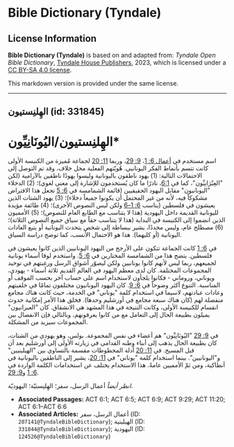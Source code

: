 # Bible Dictionary (Tyndale)

## License Information

**Bible Dictionary (Tyndale)** is based on and adapted from: _Tyndale Open Bible Dictionary_, [Tyndale House Publishers](https://tyndaleopenresources.com/), 2023, which is licensed under a [CC BY-SA 4.0 license](https://creativecommons.org/licenses/by-sa/4.0/legalcode.en).

This markdown version is provided under the same license.



--------------------------------

## الهِلنِستيون (id: 331845)

الهِلنِستيون/اليُونَانِيِّون\*
==============================

اسم مستخدم في [أعمال 6: 1](https://ref.ly/Acts6:1)، [9: 29](https://ref.ly/Acts9:29)، وربما [11: 20](https://ref.ly/Acts11:20) لجماعة مُميزة من الكنيسة الأولى كانت تتسم بأنماط الفكر اليونانيي. هُويّتهم الفعلية محل خلاف، وقد تم التوصل إلى الاحتمالات التالية: (1\) يهود ناطقون باليونانية وليسوا يهودًا ناطقين بالآرامية (لكن "العِبْرَانِيِّون"، كما في [6:1](https://ref.ly/Acts6:1)، نادرًا ما كان يُستخدمون للإشارة إلى معنى لغوي)؛ (2\) الدخلاء "اليونانيون" مقابل اليهود الحقيقيين (قائمة الشمامسة في [6: 5](https://ref.ly/Acts6:5) تجعل هذا الافتراض مشكوكاً فيه، لأنه من غير المحتمل أن يكونوا جميعاً دخلاء)؛ (3\) يهود الشتات الذين يعيشون في فلسطين (يناسب [6: 1–6](https://ref.ly/Acts6:1-Acts6:6) ولكن ليس النصوص الأخرى)؛ (4\) طائفة مؤيدة لليونانية القديمة داخل اليهودية (هذا لا يتناسب مع الطابع العام للنصوص)؛ (5\) الأمميون الذين انضموا إلى الكنيسة في البداية (هذا لا يتناسب حقاً مع سياق جميع النصوص الثلاثة)؛ (6\) مصطلح عام، وليس محددًا، يشير ببساطة إلى شخص يتحدث اليونانية أو يتبع العادات اليونانية (أو كليهما). هذا هو الاحتمال الأنسب، كما توضح دراسة السياق.

في [6: 1](https://ref.ly/Acts6:1) كانت الجماعة تتكون على الأرجح من اليهود اليونانيين الذين كانوا يعيشون في فلسطين. يتضح هذا من الشمامسة المختارين في [6: 5](https://ref.ly/Acts6:5). واستخدم لوقا أسماء يونانية لجميعهم، ربما ليس لأنهم كانوا يونانيين ولكن ليصوّر أشواق الرسل ورغبتهم في توحيد المجموعات المختلفة. كان لدى معظم اليهود في العالم القديم ثلاثة أسماء \- يهودي، ويوناني، وروماني \- فكانوا يلجأون لاستخدام اسم على حساب آخر بحسب الموقف أو المناسبة. التنوع أكثر وضوحاً في [6: 9](https://ref.ly/Acts6:9). كان اليهود اليونانيون مختلفون تمامًا في خلفيتهم وعادات عبادتهم، لاسيما في استخدام كلمة "يوناني" في الخدمة، حيث كانت هناك مجامع منفصلة لهم (كان هناك سبعة مجامع في أورشليم وحدها). فخلق هذا الأمر إمكانية حدوث انقسام للكنيسة الأولى، وكانت النتيجة في هذا المشهد هي الانشقاق. كان "العبرانيون" يميلون بطبيعة الحال إلى التعامل مع من كانوا يعرفونهم، وبالتالي فإن الانفصال بين المجموعات سيزيد من المشكلة.

في [9: 29](https://ref.ly/Acts9:29) "اليُونَانِيِّون" هم أعضاء في نفس المجموعة. بولس، وهو يهودي من الشتات، كان بطبيعة الحال يذهب إلى أبناء وطنه القدامى في زيارته الأولى إلى أورشليم بعد أن قبل المسيح. في [11: 20](https://ref.ly/Acts11:20) أدلة المخطوطات مقسمة بالتساوي بين "الهيلينيين" و"اليونانيين". بينما استخدام كلمة "يوناني" في [11: 20](https://ref.ly/Acts11:20)، يشير إلى الناطقين باليونانية في أنطاكية، ومن ثمّ الأمميين عامةً. هذا الاستخدام يختلف عن استخدامات الكلمة الواردة في [6: 1](https://ref.ly/Acts6:1) و[9: 29](https://ref.ly/Acts9:29).

*انظر أيضاً*  أعمال الرسل، سفر؛ الهِلنِستيّة؛ اليهوديّة.

* **Associated Passages:** ACT 6:1; ACT 6:5; ACT 6:9; ACT 9:29; ACT 11:20; ACT 6:1–ACT 6:6
* **Associated Articles:** أعمال الرسل، سفر (ID: `207141@TyndaleBibleDictionary`); الهيلينية (ID: `331844@TyndaleBibleDictionary`); اليهودية (ID: `124526@TyndaleBibleDictionary`)

